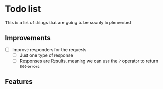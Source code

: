 # Todo list
This is a list of things that are going to be soonly implemented

## Improvements
- [ ] Improve responders for the requests
    - [ ] Just one type of response
    - [ ] Responses are Results, meaning we can use the `?` operator to return `500` errors

## Features